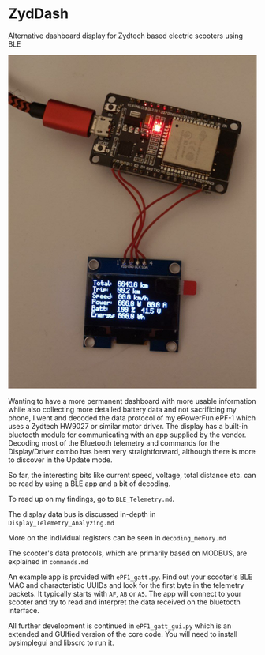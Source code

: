 # ZydDash
Alternative dashboard display for Zydtech based electric scooters using BLE

![ESP32 running ZydDash BLE client](https://github.com/Ennar1991/ZydDash/blob/main/pictures/ESP32_ZydDash.jpg?raw=true)

Wanting to have a more permanent dashboard with more usable information while also collecting more detailed battery data and not sacrificing my phone, I went and decoded the data protocol of my ePowerFun ePF-1 which uses a Zydtech HW9027 or similar motor driver. The display has a built-in bluetooth module for communicating with an app supplied by the vendor.
Decoding most of the Bluetooth telemetry and commands for the Display/Driver combo has been very straightforward, although there is more to discover in the Update mode. 

So far, the interesting bits like current speed, voltage, total distance etc. can be read by using a BLE app and a bit of decoding.

To read up on my findings, go to `BLE_Telemetry.md`.

The display data bus is discussed in-depth in `Display_Telemetry_Analyzing.md`

More on the individual registers can be seen in `decoding_memory.md`

The scooter's data protocols, which are primarily based on MODBUS, are explained in `commands.md` 

An example app is provided with `ePF1_gatt.py`. Find out your scooter's BLE MAC and characteristic UUIDs and look for the first byte in the telemetry packets. It typically starts with `AF`, `AB` or `A5`. The app will connect to your scooter and try to read and interpret the data received on the bluetooth interface.

All further development is continued in `ePF1_gatt_gui.py` which is an extended and GUIfied version of the core code. You will need to install pysimplegui and libscrc to run it.

